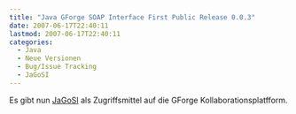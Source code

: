 ```yaml
---
title: "Java GForge SOAP Interface First Public Release 0.0.3"
date: 2007-06-17T22:40:11
lastmod: 2007-06-17T22:40:11
categories:
  - Java
  - Neue Versionen
  - Bug/Issue Tracking
  - JaGoSI
---
```

Es gibt nun <a href="http://jagosi.soebes.de">JaGoSI</a> als Zugriffsmittel auf die GForge Kollaborationsplatfform.
